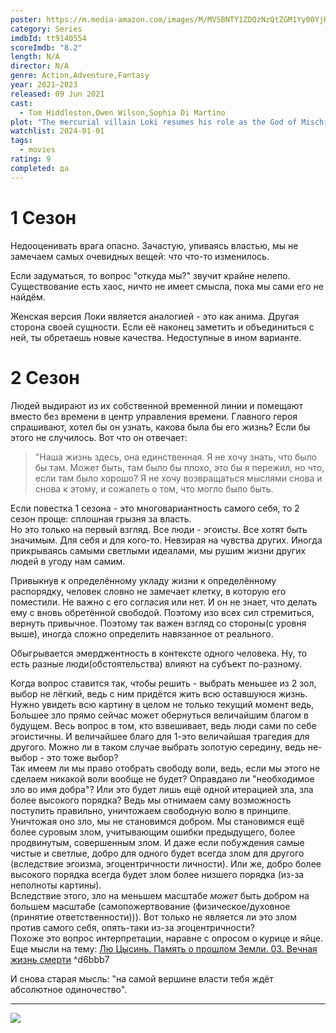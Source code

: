 ```yaml
---
poster: https://m.media-amazon.com/images/M/MV5BNTY1ZDQzNzQtZGM1Yy00YjRhLTliYmMtOGM2OWFlYTRjOTc2XkEyXkFqcGdeQXVyMTY3MDE5MDY1._V1_SX300.jpg
category: Series
imdbId: tt9140554
scoreImdb: "8.2"
length: N/A
director: N/A
genre: Action,Adventure,Fantasy
year: 2021–2023
released: 09 Jun 2021
cast:
  - Tom Hiddleston,Owen Wilson,Sophia Di Martino
plot: "The mercurial villain Loki resumes his role as the God of Mischief in a new series that takes place after the events of “Avengers: Endgame.”"
watchlist: 2024-01-01
tags:
  - movies
rating: 9
completed: да
---
```

# 1 Сезон
Недооценивать врага опасно. Зачастую, упиваясь властью, мы не замечаем самых очевидных вещей: что что-то изменилось.

Если задуматься, то вопрос "откуда мы?" звучит крайне нелепо. Существование есть хаос, ничто не имеет смысла, пока мы сами его не найдём.

Женская версия Локи является аналогией - это как анима. Другая сторона своей сущности. Если её наконец заметить и объединиться с ней, ты обретаешь новые качества. Недоступные в ином варианте.
# 2 Сезон
Людей выдирают из их собственной временной линии и помещают вместо без времени в центр управления времени. Главного героя спрашивают, хотел бы он узнать, какова была бы его жизнь? Если бы этого не случилось. Вот что он отвечает:
>"Наша жизнь здесь, она единственная. Я не хочу знать, что было бы там. Может быть, там было бы плохо, это бы я пережил, но что, если там было хорошо? Я не хочу возвращаться мыслями снова и снова к этому, и сожалеть о том, что могло было быть.

Если повестка 1 сезона - это многовариантность самого себя, то 2 сезон проще: сплошная грызня за власть.  
Но это только на первый взгляд. Все люди - эгоисты. Все хотят быть значимым. Для себя и для кого-то. Невзирая на чувства других. Иногда прикрываясь самыми светлыми идеалами, мы рушим жизни других людей в угоду нам самим.

Привыкнув к определённому укладу жизни к определённому распорядку, человек словно не замечает клетку, в которую его поместили. Не важно с его согласия или нет. И он не знает, что делать ему с вновь обретённой свободой. Поэтому изо всех сил стремиться, вернуть привычное. Поэтому так важен взгляд со стороны(с уровня выше), иногда сложно определить навязанное от реального.

Обыгрывается эмерджентность в контексте одного человека. Ну, то есть разные люди(обстоятельства) влияют на субъект по-разному.

Когда вопрос ставится так, чтобы решить - выбрать меньшее из 2 зол, выбор не лёгкий, ведь с ним придётся жить всю оставшуюся жизнь. Нужно увидеть всю картину в целом не только текущий момент ведь, Большее зло прямо сейчас может обернуться величайшим благом в будущем. Весь вопрос в том, кто взвешивает, ведь люди сами по себе эгоистичны. И величайшее благо для 1-это величайшая трагедия для другого. Можно ли в таком случае выбрать золотую середину, ведь не-выбор - это тоже выбор?  
Так имеем ли мы право отобрать свободу воли, ведь, если мы этого не сделаем никакой воли вообще не будет? Оправдано ли "необходимое зло во имя добра"? Или это будет лишь ещё одной итерацией зла, зла более высокого порядка? Ведь мы отнимаем саму возможность поступить правильно, уничтожаем свободную волю в принципе.  
Уничтожая оно зло, мы не становимся добром. Мы становимся ещё более суровым злом, учитывающим ошибки предыдущего, более продвинутым, совершенным злом. И даже если побуждения самые чистые и светлые, добро для одного будет всегда злом для другого (вследствие эгоизма, эгоцентричности личности). Или же, добро более высокого порядка всегда будет злом более низшего порядка (из-за неполноты картины).  
Вследствие этого, зло на меньшем масштабе _может_ быть добром на большем масштабе (самопожертвование (физическое/духовное (принятие ответственности))). Вот только не является ли это злом против самого себя, опять-таки из-за эгоцентричности?  
Похоже это вопрос интерпретации, наравне с опросом о курице и яйце. 
Еще мысли на тему: [Лю Цысинь. Память о прошлом Земли. 03. Вечная жизнь смерти](Книги/Художественные/Лю%20Цысинь.%20Память%20о%20прошлом%20Земли.%2003.%20Вечная%20жизнь%20смерти.md#^8c6609)
^d6bbb7

И снова старая мысль: "на самой вершине власти тебя ждёт абсолютное одиночество".

---
![](https://m.media-amazon.com/images/M/MV5BNTY1ZDQzNzQtZGM1Yy00YjRhLTliYmMtOGM2OWFlYTRjOTc2XkEyXkFqcGdeQXVyMTY3MDE5MDY1._V1_SX300.jpg)
